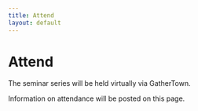 ```yaml
---
title: Attend
layout: default
---
```


# Attend

The seminar series will be held virtually via GatherTown.

Information on attendance will be posted on this page.

